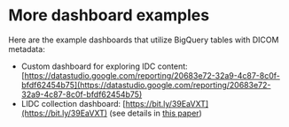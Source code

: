 # More dashboard examples

Here are the example dashboards that utilize BigQuery tables with DICOM metadata:

* Custom dashboard for exploring IDC content: [https://datastudio.google.com/reporting/20683e72-32a9-4c87-8c0f-bfdf62454b75](https://datastudio.google.com/reporting/20683e72-32a9-4c87-8c0f-bfdf62454b75)
* LIDC collection dashboard: [https://bit.ly/39EaVXT](https://bit.ly/39EaVXT) \(see details in [this paper](https://pubmed.ncbi.nlm.nih.gov/32772385/)\)

